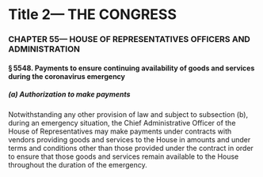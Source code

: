 
# Title 2— THE CONGRESS
### CHAPTER 55— HOUSE OF REPRESENTATIVES OFFICERS AND ADMINISTRATION
#### § 5548. Payments to ensure continuing availability of goods and services during the coronavirus emergency
##### (a) Authorization to make payments

Notwithstanding any other provision of law and subject to subsection (b), during an emergency situation, the Chief Administrative Officer of the House of Representatives may make payments under contracts with vendors providing goods and services to the House in amounts and under terms and conditions other than those provided under the contract in order to ensure that those goods and services remain available to the House throughout the duration of the emergency.

